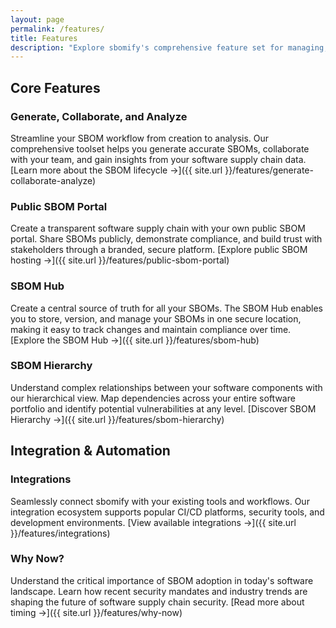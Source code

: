 ```yaml
---
layout: page
permalink: /features/
title: Features
description: "Explore sbomify's comprehensive feature set for managing, sharing, and analyzing Software Bill of Materials (SBOMs)"
---
```


## Core Features

### Generate, Collaborate, and Analyze
Streamline your SBOM workflow from creation to analysis. Our comprehensive toolset helps you generate accurate SBOMs, collaborate with your team, and gain insights from your software supply chain data. [Learn more about the SBOM lifecycle →]({{ site.url }}/features/generate-collaborate-analyze)

### Public SBOM Portal
Create a transparent software supply chain with your own public SBOM portal. Share SBOMs publicly, demonstrate compliance, and build trust with stakeholders through a branded, secure platform. [Explore public SBOM hosting →]({{ site.url }}/features/public-sbom-portal)

### SBOM Hub
Create a central source of truth for all your SBOMs. The SBOM Hub enables you to store, version, and manage your SBOMs in one secure location, making it easy to track changes and maintain compliance over time. [Explore the SBOM Hub →]({{ site.url }}/features/sbom-hub)

### SBOM Hierarchy
Understand complex relationships between your software components with our hierarchical view. Map dependencies across your entire software portfolio and identify potential vulnerabilities at any level. [Discover SBOM Hierarchy →]({{ site.url }}/features/sbom-hierarchy)

## Integration & Automation

### Integrations
Seamlessly connect sbomify with your existing tools and workflows. Our integration ecosystem supports popular CI/CD platforms, security tools, and development environments. [View available integrations →]({{ site.url }}/features/integrations)

### Why Now?
Understand the critical importance of SBOM adoption in today's software landscape. Learn how recent security mandates and industry trends are shaping the future of software supply chain security. [Read more about timing →]({{ site.url }}/features/why-now)